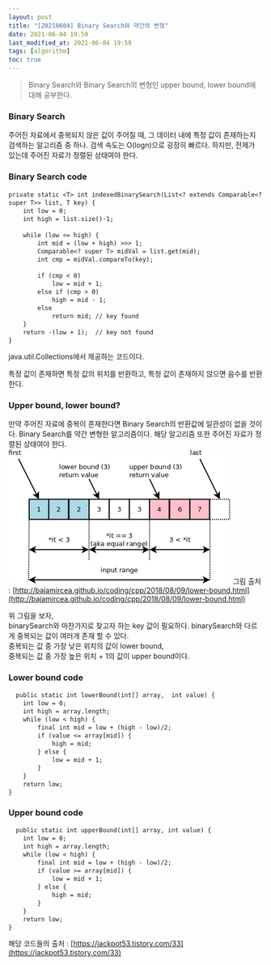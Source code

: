 ```yaml
---
layout: post
title: "[20210604] Binary Search와 약간의 변형"
date: 2021-06-04 19:59
last_modified_at: 2021-06-04 19:59
tags: [algorithm]
toc: true
---
```


> Binary Search와 Binary Search의 변형인 upper bound, lower bound에 대해 공부한다.

### Binary Search

주어진 자료에서 중복되지 않은 값이 주어질 때, 그 데이터 내에 특정 값이 존재하는지 검색하는 알고리즘 중 하나. 검색 속도는 O(logn)으로 굉장히 빠르다. 하지만, 전제가 있는데 주어진 자료가 정렬된 상태여야 한다.

### Binary Search code

    private static <T> int indexedBinarySearch(List<? extends Comparable<? super T>> list, T key) {
        int low = 0;
        int high = list.size()-1;

        while (low <= high) {
            int mid = (low + high) >>> 1;
            Comparable<? super T> midVal = list.get(mid);
            int cmp = midVal.compareTo(key);

            if (cmp < 0)
                low = mid + 1;
            else if (cmp > 0)
                high = mid - 1;
            else
                return mid; // key found
        }
        return -(low + 1);  // key not found
    }

java.util.Collections에서 제공하는 코드이다.

특정 값이 존재하면 특정 값의 위치를 반환하고, 특정 값이 존재하지 않으면 음수를 반환한다.

### Upper bound, lower bound?

만약 주어진 자료에 중복이 존재한다면 Binary Search의 반환값에 일관성이 없을 것이다. Binary Search를 약간 변형한 알고리즘이다. 해당 알고리즘 또한 주어진 자료가 정렬된 상태여야 한다.
![bound image unloaded](../image/lower_bound.png)
그림 출처 : [http://bajamircea.github.io/coding/cpp/2018/08/09/lower-bound.html](http://bajamircea.github.io/coding/cpp/2018/08/09/lower-bound.html)

위 그림을 보자,  
binarySearch와 마찬가지로 찾고자 하는 key 값이 필요하다. binarySearch와 다르게 중복되는 값이 여러개 존재 할 수 있다.  
중복되는 값 중 가장 낮은 위치의 값이 lower bound,  
중복되는 값 중 가장 높은 위치 + 1의 값이 upper bound이다.

### Lower bound code

      public static int lowerBound(int[] array,  int value) {
        int low = 0;
        int high = array.length;
        while (low < high) {
            final int mid = low + (high - low)/2;
            if (value <= array[mid]) {
                high = mid;
            } else {
                low = mid + 1;
            }
        }
        return low;
    }

### Upper bound code

      public static int upperBound(int[] array, int value) {
        int low = 0;
        int high = array.length;
        while (low < high) {
            final int mid = low + (high - low)/2;
            if (value >= array[mid]) {
                low = mid + 1;
            } else {
                high = mid;
            }
        }
        return low;
    }

해당 코드들의 출처 : [https://jackpot53.tistory.com/33](https://jackpot53.tistory.com/33)

